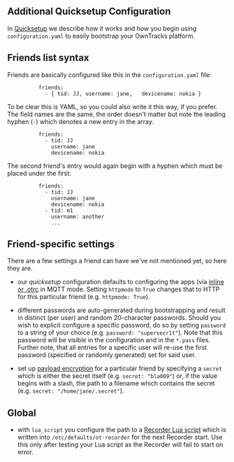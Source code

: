 ## Additional Quicksetup Configuration

In [Quicksetup](../guide/quicksetup.md) we describe how it works and how you begin using `configuration.yaml` to easily bootstrap your OwnTracks platform.

## Friends list syntax

Friends are basically configured like this in the `configuration.yaml` file:

              friends:
                - { tid: JJ, username: jane,   devicename: nokia }

To be clear this is YAML, so you could also write it this way, if you prefer. The field names are the same, the order doesn't matter but note the leading hyphen (`-`) which denotes a new entry in the array.

              friends:
                - tid: JJ
                  username: jane
                  devicename: nokia

The second friend's entry would again begin with a hyphen which must be placed under the first:

              friends:
                - tid: JJ
                  username: jane
                  devicename: nokia
                - tid: m1
                  username: another
                  ...

## Friend-specific settings

There are a few settings a friend can have we've not mentioned yet, so here they are.


- our _quicksetup_ configuration defaults to configuring the apps (via [inline or .otrc](../features/remoteconfig.md) in MQTT mode. Setting `httpmode` to `True` changes that to HTTP for this particular friend (e.g. `httpmode: True`).

- different passwords are auto-generated during bootstrapping and result in distinct (per user) and random 20-character passwords. Should you wish to explicit configure a specific password, do so by setting `password` to a string of your choice (e.g. `password: "supersecr1t"`). Note that this password will be visible in the configuration and in the `*.pass` files. Further note, that all entries for a specific user will re-use the first password (specified or randomly generated) set for said user.

- set up [payload encryption](../features/encrypt.md) for a particular friend by specifying a `secret` which is either the secret itself (e.g. `secret: "bla009"`) or, if the value begins with a slash, the path to a filename which contains the secret (e.g. `secret: "/home/jane/.secret"`).

## Global

- with `lua_script` you configure the path to a [Recorder Lua script](../tech/lua.md)  which is written into `/etc/defaults/ot-recorder` for the next Recorder start. Use this only after testing your Lua script as the Recorder will fail to start on error.
